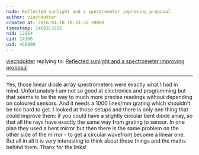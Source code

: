 ```yaml
---
node: Reflected sunlight and a spectrometer improving proposal
author: viechdokter
created_at: 2016-04-10 18:33:35 +0000
timestamp: 1460313215
nid: 12954
cid: 14166
uid: 468990
---
```




[viechdokter](../profile/viechdokter) replying to: [Reflected sunlight and a spectrometer improving proposal](../notes/viechdokter/04-10-2016/reflected-sunlight-and-a-spectrometer-improving-proposal)

----
Yes, those linear diode array spectrometers were exactly what I had in mind. Unfortunately I am not so good at electronics and programming but that seems to be the way to much more precise readings without depending on coloured sensors. And it needs a 1000 lines/mm grating which shouldn't be too hard to get. I looked at those setups and there is only one thing that could improve them: if you could have a slightly circular bent diode array, so that all the rays have exactly the same way from grating to sensor. In one plan they used a bent mirror but then there is the same problem on the other side of the mirror - to get a circular wavefront become a linear one. But all in all it is very interesting to think about these things and the maths behind them. Thanx for the links!